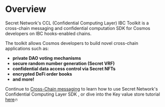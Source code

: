 # Overview

Secret Network's CCL (Confidential Computing Layer) IBC Toolkit is a cross-chain messaging and confidential computation SDK for Cosmos developers on IBC hooks-enabled chains.&#x20;

The toolkit allows Cosmos developers to build novel cross-chain applications such as:

* **private DAO voting mechanisms**
* **secure random number generation (Secret VRF)**
* **confidential data access control via Secret NFTs**
* **encrypted DeFi order books**
* **and more!**&#x20;

Continue to [Cross-Chain messaging](https://docs.scrt.network/secret-network-documentation/confidential-computing-layer/ibc/basics/cross-chain-messaging-with-ibc-hooks) to learn how to use Secret Network's Confidential Computing Layer SDK , or dive into the Key value store tutorial [here](https://docs.scrt.network/secret-network-documentation/confidential-computing-layer/ibc/usecases/storing-encrypted-data-on-secret-network/key-value-store-developer-tutorial)🔥

